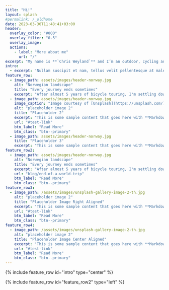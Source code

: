 ```yaml
---
title: "Hi!"
layout: splash
#permalink: /_oldhome
date: 2023-03-30T11:48:41+03:00
header:
  overlay_color: "#000"
  overlay_filter: "0.5"
  overlay_image: 
  actions:
    - label: "More about me"
      url: "/"
excerpt: "My name is **`Chris Weyland`** and I’m an outdoor, cycling and web enthusiast from Germany."
intro: 
  - excerpt: 'Nullam suscipit et nam, tellus velit pellentesque at malesuada, enim eaque. Quis nulla, netus tempor in diam gravida tincidunt, *proin faucibus* voluptate felis id sollicitudin. Centered with `type="center"`'
feature_row:
  - image_path: assets/images/header-norway.jpg
    alt: "Norwegian landscape"
    title: "Every journey ends sometimes"
    excerpt: "After almost 5 years of bicycle touring, I'm settling down back home in Europe"
  - image_path: assets/images/header-norway.jpg
    image_caption: "Image courtesy of [Unsplash](https://unsplash.com/)"
    alt: "placeholder image 2"
    title: "Placeholder 2"
    excerpt: "This is some sample content that goes here with **Markdown** formatting."
    url: "#test-link"
    btn_label: "Read More"
    btn_class: "btn--primary"
  - image_path: assets/images/header-norway.jpg
    title: "Placeholder 3"
    excerpt: "This is some sample content that goes here with **Markdown** formatting."
feature_row2:
  - image_path: assets/images/header-norway.jpg
    alt: "Norwegian landscape"
    title: "Every journey ends sometimes"
    excerpt: "After almost 5 years of bicycle touring, I'm settling down back home in Europe"
    url: "blog/end-of-a-world-trip"
    btn_label: "Read More"
    btn_class: "btn--primary"
feature_row3:
  - image_path: /assets/images/unsplash-gallery-image-2-th.jpg
    alt: "placeholder image 2"
    title: "Placeholder Image Right Aligned"
    excerpt: 'This is some sample content that goes here with **Markdown** formatting. Right aligned with `type="right"`'
    url: "#test-link"
    btn_label: "Read More"
    btn_class: "btn--primary"
feature_row4:
  - image_path: /assets/images/unsplash-gallery-image-2-th.jpg
    alt: "placeholder image 2"
    title: "Placeholder Image Center Aligned"
    excerpt: 'This is some sample content that goes here with **Markdown** formatting. Centered with `type="center"`'
    url: "#test-link"
    btn_label: "Read More"
    btn_class: "btn--primary"
---
```


{% include feature_row id="intro" type="center" %}

{% include feature_row id="feature_row2" type="left" %}
